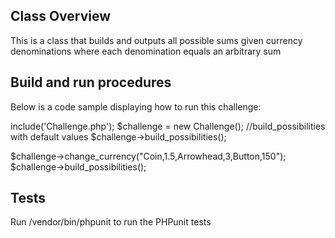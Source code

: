## Class Overview

This is a class that builds and outputs all possible sums given currency denominations where each denomination equals an arbitrary sum

## Build and run procedures

Below is a code sample displaying how to run this challenge:

include('Challenge.php');
$challenge = new Challenge();
//build_possibilities with default values
$challenge->build_possibilities();

$challenge->change_currency("Coin,1.5,Arrowhead,3,Button,150");
$challenge->build_possibilities();


## Tests

Run /vendor/bin/phpunit to run the PHPunit tests
